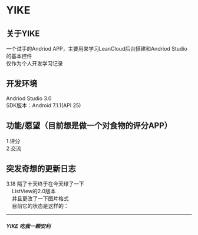 # YIKE

## 关于YIKE

  一个试手的Andriod APP，主要用来学习LeanCloud后台搭建和Andriod Studio的基本控件<br>
  仅作为个人开发学习记录
  
## 开发环境
  Andriod Studio 3.0<br>
  SDK版本：Android 7.1.1(API 25)<br>
  
## 功能/愿望（目前想是做一个对食物的评分APP）
  1.评分<br>
  2.交流
  
## 突发奇想的更新日志
3.18 隔了十天终于在今天绿了一下<br>
     ListView的2.0版本<br>
     并且更改了一下图片格式<br>
     目前它的状态是这样的：

----------
##### YIKE  吃我一颗安利
